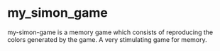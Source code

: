 # my_simon_game
my-simon-game is a memory game which consists of reproducing the colors generated by the game. A very stimulating game for memory.

